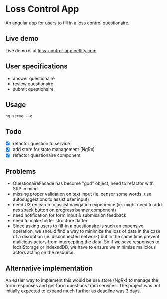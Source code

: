 # Loss Control App
An angular app for users to fill in a loss control questionaire. 

## Live demo
Live demo is at [loss-control-app.netlify.com](https://loss-control-app.netlify.com/)

## User specifications
- answer questionaire
- review questionaire
- submit questionaire

## Usage
```
ng serve --o
```

## Todo
- [x] refactor question to service
- [x] add store for state management (NgRx)
- [x] refactor questionaire component

## Problems
- QuestionaireFacade has become "god" object, need to refactor with SRP in mind
- missing proper validation on text input (ie. censor some words, use autosuggestions to assist user input)
- need UX research to assist navigation experience (ie. might need to add next/back button on progress banner component)
- need notification for form input & submission feedback
- need to make folder structure flatter
- Since asking users to fill-in a questionaire is such an expensive operation, we should find a way to minimize the loss of data in the case of a disruption (ie. disconnected network) but in the same time prevent malicious actors from intercepting the data. So if we save responses to localStorage or indexedDB, we have to ensure we minimize malicious actors acting on the resource.

## Alternative implementation
An easier way to implement this would be use store (NgRx) to manage the form responses and get form questions from services. The project was not initially expected to expand much further as deadline was 3 days. 